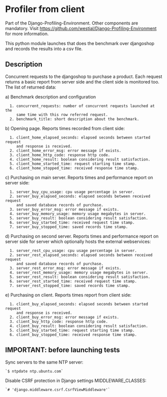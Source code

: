 Profiler from client
====================

Part of the Django-Profiling-Environment. Other components are mandatory.
Visit https://github.com/westial/Django-Profiling-Environment for more
information.

This python module launches that does the benchmark over djangoshop and records
the results into a csv file.


Description
-----------

Concurrent requests to the djangoshop to purchase a product. Each request
returns a basic report from server side and the client side is monitored too.
The list of returned data:

a) Benchmark description and configuration

      1. concurrent_requests: number of concurrent requests launched at the
         same time with this row referred request.
      2. benchmark_title: short description about the benchmark.

b) Opening page. Reports times recorded from client side:

      1. client_home_elapsed_seconds: elapsed seconds between started request
         and response is received.
      2. client_home_error_msg: error message if exists.
      3. client_home_http_code: response http code.
      4. client_home_result: boolean considering result satisfaction.
      5. client_home_started_time: request starting time stamp.
      6. client_home_stopped_time: received response time stamp.

c) Purchasing on main server. Reports times and performance report on server
   side:

      1. server_buy_cpu_usage: cpu usage percentage in server.
      2. server_buy_elapsed_seconds: elapsed seconds between received request
         and saved database records of purchase.
      3. server_buy_error_msg: error message if exists.
      4. server_buy_memory_usage: memory usage megabytes in server.
      5. server_buy_result: boolean considering result satisfaction.
      6. server_buy_started_time: received request time stamp.
      7. server_buy_stopped_time: saved records time stamp.

d) Purchasing on second server. Reports times and performance report on server
   side for server which optionally hosts the external webservices:

      1. server_rest_cpu_usage: cpu usage percentage in server.
      2. server_rest_elapsed_seconds: elapsed seconds between received request
         and saved database records of purchase.
      3. server_rest_error_msg: error message if exists.
      4. server_rest_memory_usage: memory usage megabytes in server.
      5. server_rest_result: boolean considering result satisfaction.
      6. server_rest_started_time: received request time stamp.
      7. server_rest_stopped_time: saved records time stamp.

e) Purchasing on client. Reports times report from client side:

      1. client_buy_elapsed_seconds: elapsed seconds between started request
         and response is received.
      2. client_buy_error_msg: error message if exists.
      3. client_buy_http_code: response http code.
      4. client_buy_result: boolean considering result satisfaction.
      5. client_buy_started_time: request starting time stamp.
      6. client_buy_stopped_time: received response time stamp.


IMPORTANT: before launching tests
---------------------------------

Sync servers to the same NTP server:

    `$ ntpdate ntp.ubuntu.com`

Disable CSRF protection in Django settings MIDDLEWARE_CLASSES:

    `# 'django.middleware.csrf.CsrfViewMiddleware'`